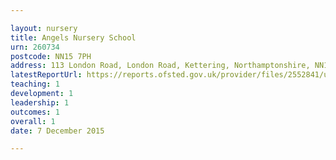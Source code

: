 ```yaml
---

layout: nursery
title: Angels Nursery School
urn: 260734
postcode: NN15 7PH
address: 113 London Road, London Road, Kettering, Northamptonshire, NN15 7PH
latestReportUrl: https://reports.ofsted.gov.uk/provider/files/2552841/urn/260734.pdf
teaching: 1
development: 1
leadership: 1
outcomes: 1
overall: 1
date: 7 December 2015

---
```

